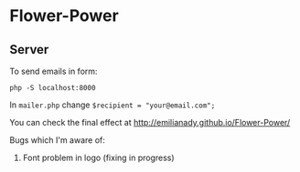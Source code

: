 # Flower-Power
## Server 
To send emails in form:

`php -S localhost:8000`

In `mailer.php` change `$recipient = "your@email.com";`

You can check the final effect at http://emilianady.github.io/Flower-Power/

Bugs which I'm aware of:
1. Font problem in logo (fixing in progress)
